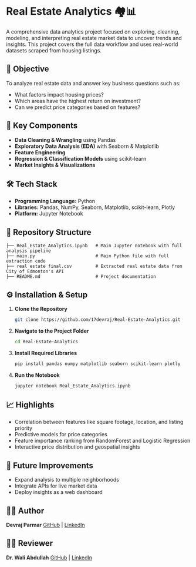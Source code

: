 # Real Estate Analytics 🏘️📊

A comprehensive data analytics project focused on exploring, cleaning, modeling, and interpreting real estate market data to uncover trends and insights. This project covers the full data workflow and uses real-world datasets scraped from housing listings.

## 🎯 Objective

To analyze real estate data and answer key business questions such as:

* What factors impact housing prices?
* Which areas have the highest return on investment?
* Can we predict price categories based on features?

## 📌 Key Components

* **Data Cleaning & Wrangling** using Pandas
* **Exploratory Data Analysis (EDA)** with Seaborn & Matplotlib
* **Feature Engineering**
* **Regression & Classification Models** using scikit-learn
* **Market Insights & Visualizations**

## 🛠️ Tech Stack

* **Programming Language:** Python
* **Libraries:** Pandas, NumPy, Seaborn, Matplotlib, scikit-learn, Plotly
* **Platform:** Jupyter Notebook

## 📂 Repository Structure

```
├── Real_Estate_Analytics.ipynb   # Main Jupyter notebook with full analysis pipeline
├── main.py                       # Main Python file with full extraction code
├── real estate final.csv         # Extracted real estate data from City of Edmonton's API
├── README.md                     # Project documentation
```

## ⚙️ Installation & Setup

1. **Clone the Repository**

   ```bash
   git clone https://github.com/17devraj/Real-Estate-Analytics.git
   ```

2. **Navigate to the Project Folder**

   ```bash
   cd Real-Estate-Analytics
   ```

3. **Install Required Libraries**

   ```bash
   pip install pandas numpy matplotlib seaborn scikit-learn plotly
   ```

4. **Run the Notebook**

   ```bash
   jupyter notebook Real_Estate_Analytics.ipynb
   ```

## 📈 Highlights

* Correlation between features like square footage, location, and listing priority
* Predictive models for price categories
* Feature importance ranking from RandomForest and Logistic Regression
* Interactive price distribution and geospatial insights

## 🔮 Future Improvements

* Expand analysis to multiple neighborhoods
* Integrate APIs for live market data
* Deploy insights as a web dashboard

## 👨‍💻 Author

**Devraj Parmar**
[GitHub](https://github.com/17devraj) | [LinkedIn](https://linkedin.com/in/devraj-parmar)

## 👨‍🏫 Reviewer

**Dr. Wali Abdullah**
[GitHub](https://github.com/WaliAbdullah) | [LinkedIn](https://www.linkedin.com/in/wali-mohammad-abdullah/)
